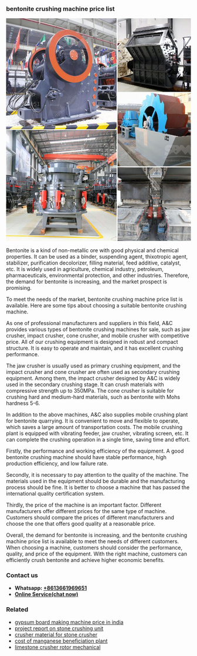 <h3>bentonite crushing machine price list</h3><img src='1708309199.jpg' alt=''><p>Bentonite is a kind of non-metallic ore with good physical and chemical properties. It can be used as a binder, suspending agent, thixotropic agent, stabilizer, purification decolorizer, filling material, feed additive, catalyst, etc. It is widely used in agriculture, chemical industry, petroleum, pharmaceuticals, environmental protection, and other industries. Therefore, the demand for bentonite is increasing, and the market prospect is promising.</p><p>To meet the needs of the market, bentonite crushing machine price list is available. Here are some tips about choosing a suitable bentonite crushing machine.</p><p>As one of professional manufacturers and suppliers in this field, A&C provides various types of bentonite crushing machines for sale, such as jaw crusher, impact crusher, cone crusher, and mobile crusher with competitive price. All of our crushing equipment is designed in robust and compact structure. It is easy to operate and maintain, and it has excellent crushing performance.</p><p>The jaw crusher is usually used as primary crushing equipment, and the impact crusher and cone crusher are often used as secondary crushing equipment. Among them, the impact crusher designed by A&C is widely used in the secondary crushing stage. It can crush materials with compressive strength up to 350MPa. The cone crusher is suitable for crushing hard and medium-hard materials, such as bentonite with Mohs hardness 5-6.</p><p>In addition to the above machines, A&C also supplies mobile crushing plant for bentonite quarrying. It is convenient to move and flexible to operate, which saves a large amount of transportation costs. The mobile crushing plant is equipped with vibrating feeder, jaw crusher, vibrating screen, etc. It can complete the crushing operation in a single time, saving time and effort.</p><p>Firstly, the performance and working efficiency of the equipment. A good bentonite crushing machine should have stable performance, high production efficiency, and low failure rate.</p><p>Secondly, it is necessary to pay attention to the quality of the machine. The materials used in the equipment should be durable and the manufacturing process should be fine. It is better to choose a machine that has passed the international quality certification system.</p><p>Thirdly, the price of the machine is an important factor. Different manufacturers offer different prices for the same type of machine. Customers should compare the prices of different manufacturers and choose the one that offers good quality at a reasonable price.</p><p>Overall, the demand for bentonite is increasing, and the bentonite crushing machine price list is available to meet the needs of different customers. When choosing a machine, customers should consider the performance, quality, and price of the equipment. With the right machine, customers can efficiently crush bentonite and achieve higher economic benefits.</p><h3>Contact us</h3><ul><li><strong>Whatsapp:&nbsp;<a href="https://wa.me/8613661969651">+8613661969651</a></strong></li><li><a href="https://swt.shibang-china.com/?git&amp;zhl&amp;bentonite crushing machine price list"><strong>Online Service(chat now)</strong></a></li></ul><h3>Related</h3><ul><li><a href='gypsum board making machine price in india.md'>gypsum board making machine price in india</a></li><li><a href='project report on stone crushing unit.md'>project report on stone crushing unit</a></li><li><a href='crusher material for stone crusher.md'>crusher material for stone crusher</a></li><li><a href='cost of manganese beneficiation plant.md'>cost of manganese beneficiation plant</a></li><li><a href='limestone crusher rotor mechanical.md'>limestone crusher rotor mechanical</a></li></ul>